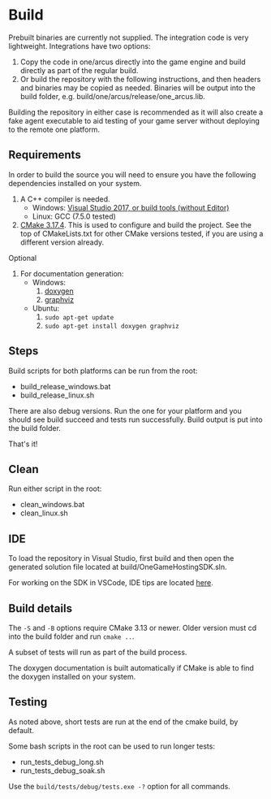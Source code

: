 # Build

Prebuilt binaries are currently not supplied. The integration code is very lightweight. Integrations have two options:

1. Copy the code in one/arcus directly into the game engine and build directly as part of the regular build.
2. Or build the repository with the following instructions, and then headers and binaries may be copied as needed. Binaries will be output into the build folder, e.g. build/one/arcus/release/one_arcus.lib.

Building the repository in either case is recommended as it will also create a fake agent executable to aid testing of your game server without deploying to the remote one platform.

## Requirements

In order to build the source you will need to ensure you have the following dependencies installed on your system.

1. A C++ compiler is needed.
    - Windows: [Visual Studio 2017, or build tools (without Editor)](https://visualstudio.microsoft.com/vs/older-downloads/)
    - Linux: GCC (7.5.0 tested)
2. [CMake 3.17.4](https://cmake.org/files/v3.17/). This is used to configure and build the project. See the top of CMakeLists.txt for other CMake versions tested, if you are using a different version already.

Optional
1. For documentation generation:
    - Windows:
        1. [doxygen](https://www.doxygen.nl/manual/install.html#install_bin_windows)
        2. [graphviz](https://graphviz.org/download/)
    - Ubuntu:
        1. `sudo apt-get update`
        2. `sudo apt-get install doxygen graphviz`

## Steps

Build scripts for both platforms can be run from the root:
- build_release_windows.bat
- build_release_linux.sh

There are also debug versions. Run the one for your platform and you should see build succeed and tests run successfully. Build output is put into the build folder.

That's it!

## Clean

Run either script in the root:
- clean_windows.bat
- clean_linux.sh

## IDE

To load the repository in Visual Studio, first build and then open the generated solution file located at build/OneGameHostingSDK.sln.

For working on the SDK in VSCode, IDE tips are located [here](docs/vscode.md).

## Build details

The `-S` and `-B` options require CMake 3.13 or newer. Older version must cd into the build folder and run `cmake ..`.

A subset of tests will run as part of the build process.

The doxygen documentation is built automatically if CMake is able to find the doxygen installed on your system.

## Testing

As noted above, short tests are run at the end of the cmake build, by default.

Some bash scripts in the root can be used to run longer tests:
- run_tests_debug_long.sh
- run_tests_debug_soak.sh

Use the `build/tests/debug/tests.exe -?` option for all commands.

